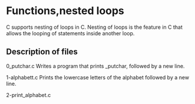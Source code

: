 # Functions,nested loops

C supports nesting of loops in C. Nesting of loops is the feature in C that allows the looping of statements inside another loop.

## Description of files

0_putchar.c
Writes a program that prints _putchar, followed by a new line.

1-alphabett.c
Prints the lowercase letters of the alphabet followed by a new line.

2-print_alphabet.c 
